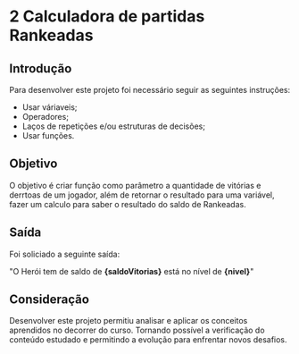 # 2 Calculadora de partidas Rankeadas 

## Introdução

Para desenvolver este projeto foi necessário seguir as seguintes instruções:

- Usar váriaveis;
- Operadores;
- Laços de repetições e/ou estruturas de decisões;
- Usar funções.

## Objetivo
O objetivo é criar função como parâmetro a quantidade de vitórias e derrtoas de um jogador, além de retornar o resultado para uma variável, fazer um calculo para saber o resultado do saldo de Rankeadas.


## Saída

Foi soliciado a seguinte saída:

"O Herói tem de saldo de **{saldoVitorias}** está no nível de **{nivel}**"

## Consideração

Desenvolver este projeto permitiu analisar e aplicar os conceitos aprendidos no decorrer do curso. Tornando possível a verificação do conteúdo estudado e permitindo a evolução para enfrentar novos desafios.





